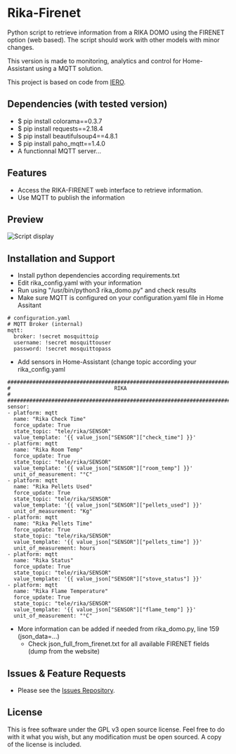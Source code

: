 # Rika-Firenet
Python script to retrieve information from a RIKA DOMO using the FIRENET option (web based).
The script should work with other models with minor changes.

This version is made to monitoring, analytics and control for Home-Assistant using a MQTT solution.

This project is based on code from [IERO](https://github.com/iero/Rika-Stove).

## Dependencies (with tested version)
* $ pip install colorama==0.3.7
* $ pip install requests==2.18.4
* $ pip install beautifulsoup4==4.8.1
* $ pip install paho_mqtt==1.4.0
* A functionnal MQTT server...

## Features

* Access the RIKA-FIRENET web interface to retrieve information.
* Use MQTT to publish the information

## Preview

![Script display](https://github.com/MoBOatGVA/Rika-Firenet/blob/master/rika_domo_display.png)

## Installation and Support

* Install python dependencies according requirements.txt
* Edit rika_config.yaml with your information
* Run using "/usr/bin/python3 rika_domo.py" and check results
* Make sure MQTT is configured on your configuration.yaml file in Home Assitant
```
# configuration.yaml
# MQTT Broker (internal)
mqtt:
  broker: !secret mosquittoip
  username: !secret mosquittouser
  password: !secret mosquittopass
```
* Add sensors in Home-Assistant (change topic according your rika_config.yaml
```
#########################################################################
#                                 RIKA                                  #
#########################################################################
sensor:
- platform: mqtt
  name: "Rika Check Time"
  force_update: True
  state_topic: "tele/rika/SENSOR"
  value_template: '{{ value_json["SENSOR"]["check_time"] }}'
- platform: mqtt
  name: "Rika Room Temp"
  force_update: True
  state_topic: "tele/rika/SENSOR"
  value_template: '{{ value_json["SENSOR"]["room_temp"] }}'
  unit_of_measurement: "°C"
- platform: mqtt
  name: "Rika Pellets Used"
  force_update: True
  state_topic: "tele/rika/SENSOR"
  value_template: '{{ value_json["SENSOR"]["pellets_used"] }}'
  unit_of_measurement: "Kg"
- platform: mqtt
  name: "Rika Pellets Time"
  force_update: True
  state_topic: "tele/rika/SENSOR"
  value_template: '{{ value_json["SENSOR"]["pellets_time"] }}'
  unit_of_measurement: hours
- platform: mqtt
  name: "Rika Status"
  force_update: True
  state_topic: "tele/rika/SENSOR"
  value_template: '{{ value_json["SENSOR"]["stove_status"] }}'
- platform: mqtt
  name: "Rika Flame Temperature"
  force_update: True
  state_topic: "tele/rika/SENSOR"
  value_template: '{{ value_json["SENSOR"]["flame_temp"] }}'
  unit_of_measurement: "°C"
```
* More information can be added if needed from rika_domo.py, line 159 (json_data=...)
  - Check json_full_from_firenet.txt for all available FIRENET fields (dump from the website)

## Issues & Feature Requests

* Please see the [Issues Repository](https://github.com/MoBOatGVA/Rika-Firenet/issues).

## License

This is free software under the GPL v3 open source license. Feel free to do with it what you wish, but any modification must be open sourced. A copy of the license is included.
